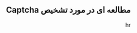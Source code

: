 <div dir="rtl">
  <p align="center">
  <h2>مطالعه ای در مورد تشخیص Captcha
</h2>
  </p> 
  hr
</div>

             

